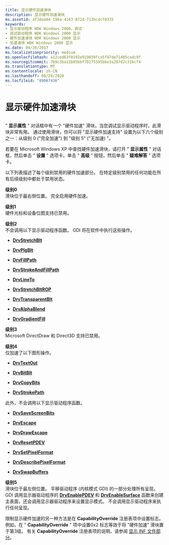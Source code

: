 ```yaml
---
title: 显示硬件加速滑块
description: 显示硬件加速滑块
ms.assetid: af3daa64-196a-4163-872d-713bc4cf0335
keywords:
- 显示驱动程序 WDK Windows 2000，调试
- 调试驱动程序 WDK Windows 2000 显示
- 硬件加速滑块 WDK Windows 2000 显示
- 加速滑块 WDK Windows 2000 显示
ms.date: 04/20/2017
ms.localizationpriority: medium
ms.openlocfilehash: a12ced63f0192e919039fca5f87de71405cadc9f
ms.sourcegitcommit: 7b9c3ba12b05bbf78275395bbe3a287d2c31bcf4
ms.translationtype: MT
ms.contentlocale: zh-CN
ms.lasthandoff: 08/28/2020
ms.locfileid: "89067436"
---
```

# <a name="display-hardware-acceleration-slider"></a>显示硬件加速滑块


## <span id="ddk_display_hardware_acceleration_slider_gg"></span><span id="DDK_DISPLAY_HARDWARE_ACCELERATION_SLIDER_GG"></span>


" **显示属性** " 对话框中有一个 "硬件加速" 滑块，当您调试显示驱动程序时，此滑块非常有用。 通过使用滑块，你可以将 "显示硬件加速支持" 设置为以下六个级别之一：从级别 0 ("完全加速") 到 "级别 5" ("无加速) "。

若要在 Microsoft Windows XP 中查找硬件加速滑块，请打开 " **显示属性** " 对话框，然后单击 " **设置** " 选项卡。单击 " **高级** " 按钮，然后单击 " **疑难解答** " 选项卡。

以下列表描述了每个级别禁用的硬件加速部分。 在特定级别禁用的任何功能在所有后续级别中都处于禁用状态。

<span id="Level_0"></span><span id="level_0"></span><span id="LEVEL_0"></span>**级别0**  
滑块位于最右侧位置。 完全启用硬件加速。

<span id="Level_1"></span><span id="level_1"></span><span id="LEVEL_1"></span>**级别1**  
硬件光标和设备位图支持已禁用。

<span id="Level_2"></span><span id="level_2"></span><span id="LEVEL_2"></span>**级别2**  
不会调用以下显示驱动程序函数。 GDI 将在软件中执行这些操作。

-   [**DrvStretchBlt**](/windows/desktop/api/winddi/nf-winddi-drvstretchblt)

-   [**DrvPlgBlt**](/windows/desktop/api/winddi/nf-winddi-drvplgblt)

-   [**DrvFillPath**](/windows/desktop/api/winddi/nf-winddi-drvfillpath)

-   [**DrvStrokeAndFillPath**](/windows/desktop/api/winddi/nf-winddi-drvstrokeandfillpath)

-   [**DrvLineTo**](/windows/desktop/api/winddi/nf-winddi-drvlineto)

-   [**DrvStretchBltROP**](/windows/desktop/api/winddi/nf-winddi-drvstretchbltrop)

-   [**DrvTransparentBlt**](/windows/desktop/api/winddi/nf-winddi-drvtransparentblt)

-   [**DrvAlphaBlend**](/windows/desktop/api/winddi/nf-winddi-drvalphablend)

-   [**DrvGradientFill**](/windows/desktop/api/winddi/nf-winddi-drvgradientfill)

<span id="Level_3"></span><span id="level_3"></span><span id="LEVEL_3"></span>**级别3**  
Microsoft DirectDraw 和 Direct3D 支持已禁用。

<span id="Level_4"></span><span id="level_4"></span><span id="LEVEL_4"></span>**级别4**  
仅加速了以下图形操作。

-   [**DrvTextOut**](/windows/desktop/api/winddi/nf-winddi-drvtextout)

-   [**DrvBitBlt**](/windows/desktop/api/winddi/nf-winddi-drvbitblt)

-   [**DrvCopyBits**](/windows/desktop/api/winddi/nf-winddi-drvcopybits)

-   [**DrvStrokePath**](/windows/desktop/api/winddi/nf-winddi-drvstrokepath)

此外，不会调用以下显示驱动程序函数。

-   [**DrvSaveScreenBits**](/windows/desktop/api/winddi/nf-winddi-drvsavescreenbits)

-   [**DrvEscape**](/windows/desktop/api/winddi/nf-winddi-drvescape)

-   [**DrvDrawEscape**](/windows/desktop/api/winddi/nf-winddi-drvdrawescape)

-   [**DrvResetPDEV**](/windows/desktop/api/winddi/nf-winddi-drvresetpdev)

-   [**DrvSetPixelFormat**](/windows/desktop/api/winddi/nf-winddi-drvsetpixelformat)

-   [**DrvDescribePixelFormat**](/windows/desktop/api/winddi/nf-winddi-drvdescribepixelformat)

-   [**DrvSwapBuffers**](/windows/desktop/api/winddi/nf-winddi-drvswapbuffers)

<span id="Level_5"></span><span id="level_5"></span><span id="LEVEL_5"></span>**级别5**  
滑块位于最左侧位置。 平移驱动程序 (内核模式 GDI) 的一部分处理所有呈现。 GDI 调用显示器驱动程序的 [**DrvEnablePDEV**](/windows/desktop/api/winddi/nf-winddi-drvenablepdev) 和 [**DrvEnableSurface**](/windows/desktop/api/winddi/nf-winddi-drvenablesurface) 函数来创建主表面，还会调用显示器驱动程序来设置显示模式。 不会调用显示驱动程序来执行任何呈现。

限制显示硬件加速的另一种方法是在 **CapabilityOverride** 注册表项中设置标志。 例如，在 " **CapabilityOverride** " 项中设置0x2 标志等效于将 "硬件加速" 滑块置于第3级。 有关 **CapabilityOverride** 注册表项的说明，请参阅 [显示 INF 文件部分](display-inf-file-sections.md)。

 

